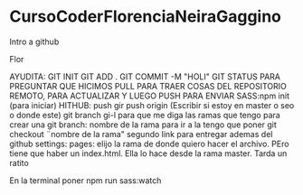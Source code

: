 # CursoCoderFlorenciaNeiraGaggino

Intro a github

Flor

AYUDITA:
GIT INIT 
GIT ADD . 
GIT COMMIT -M "HOLI"
GIT STATUS PARA PREGUNTAR QUE HICIMOS
PULL PARA TRAER COSAS DEL REPOSITORIO REMOTO, PARA ACTUALIZAR Y LUEGO PUSH PARA ENVIAR
SASS:npm init (para iniciar)
HITHUB: push gir push origin (Escribir si estoy en master o seo o donde este)
git branch gi-l para que me diga las ramas que tengo
para crear una git branch: nombre de la rama
para ir a la tengo que poner git checkout ¨nombre de la rama"
segundo link para entregar ademas del github
settings: pages: elijo la rama de donde quiero hacer el archivo. PEro tiene que haber un index.html. Ella lo hace desde la rama master. Tarda un ratito

En la terminal poner npm run sass:watch
